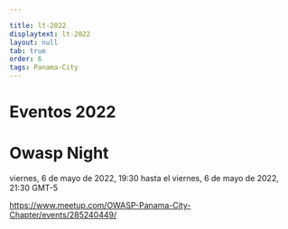 ```yaml
---

title: lt-2022
displaytext: lt-2022
layout: null
tab: true
order: 6
tags: Panama-City
---
```


# Eventos 2022


# Owasp Night 
viernes, 6 de mayo de 2022, 19:30 hasta el viernes, 6 de mayo de 2022, 21:30 GMT-5 <p>
https://www.meetup.com/OWASP-Panama-City-Chapter/events/285240449/

